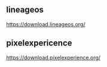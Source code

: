 ## lineageos
https://download.lineageos.org/

## pixelexpericence
https://download.pixelexperience.org/
